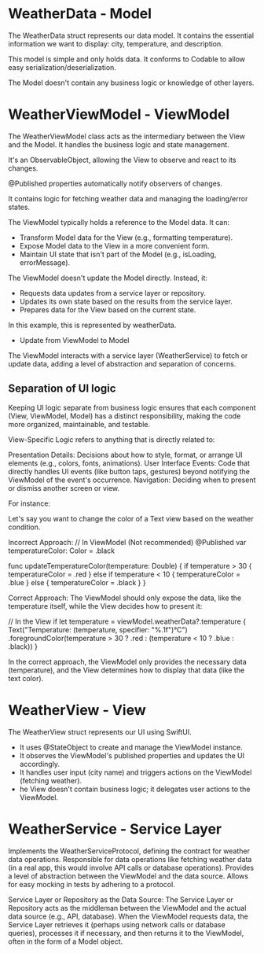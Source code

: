 # WeatherData - Model
The WeatherData struct represents our data model. It contains the essential information we want to display: city, temperature, and description.

This model is simple and only holds data. It conforms to Codable to allow easy serialization/deserialization.

The Model doesn't contain any business logic or knowledge of other layers.


# WeatherViewModel - ViewModel
The WeatherViewModel class acts as the intermediary between the View and the Model. It handles the business logic and state management.

It's an ObservableObject, allowing the View to observe and react to its changes.

@Published properties automatically notify observers of changes.

It contains logic for fetching weather data and managing the loading/error states.

The ViewModel typically holds a reference to the Model data. It can:
- Transform Model data for the View (e.g., formatting temperature).
- Expose Model data to the View in a more convenient form.
- Maintain UI state that isn't part of the Model (e.g., isLoading, errorMessage).

The ViewModel doesn't update the Model directly. Instead, it:
- Requests data updates from a service layer or repository.
- Updates its own state based on the results from the service layer.
- Prepares data for the View based on the current state.

In this example, this is represented by weatherData.
- Update from ViewModel to Model

The ViewModel interacts with a service layer (WeatherService) to fetch or update data, adding a level of abstraction and separation of concerns.

## Separation of UI logic
Keeping UI logic separate from business logic ensures that each component (View, ViewModel, Model) has a distinct responsibility, making the code more organized, maintainable, and testable.

View-Specific Logic refers to anything that is directly related to:

Presentation Details: Decisions about how to style, format, or arrange UI elements (e.g., colors, fonts, animations).
User Interface Events: Code that directly handles UI events (like button taps, gestures) beyond notifying the ViewModel of the event's occurrence.
Navigation: Deciding when to present or dismiss another screen or view.

For instance:

Let's say you want to change the color of a Text view based on the weather condition.

Incorrect Approach:
// In ViewModel (Not recommended)
@Published var temperatureColor: Color = .black

func updateTemperatureColor(temperature: Double) {
    if temperature > 30 {
        temperatureColor = .red
    } else if temperature < 10 {
        temperatureColor = .blue
    } else {
        temperatureColor = .black
    }
}

Correct Approach:
The ViewModel should only expose the data, like the temperature itself, while the View decides how to present it:

// In the View
if let temperature = viewModel.weatherData?.temperature {
    Text("Temperature: \(temperature, specifier: "%.1f")°C")
        .foregroundColor(temperature > 30 ? .red : (temperature < 10 ? .blue : .black))
}

In the correct approach, the ViewModel only provides the necessary data (temperature), and the View determines how to display that data (like the text color).


# WeatherView - View
The WeatherView struct represents our UI using SwiftUI.
- It uses @StateObject to create and manage the ViewModel instance.
- It observes the ViewModel's published properties and updates the UI accordingly.
- It handles user input (city name) and triggers actions on the ViewModel (fetching weather).
- he View doesn't contain business logic; it delegates user actions to the ViewModel.

# WeatherService - Service Layer

Implements the WeatherServiceProtocol, defining the contract for weather data operations.
Responsible for data operations like fetching weather data (in a real app, this would involve API calls or database operations).
Provides a level of abstraction between the ViewModel and the data source.
Allows for easy mocking in tests by adhering to a protocol.

Service Layer or Repository as the Data Source:
The Service Layer or Repository acts as the middleman between the ViewModel and the actual data source (e.g., API, database).
When the ViewModel requests data, the Service Layer retrieves it (perhaps using network calls or database queries), processes it if necessary, and then returns it to the ViewModel, often in the form of a Model object.
